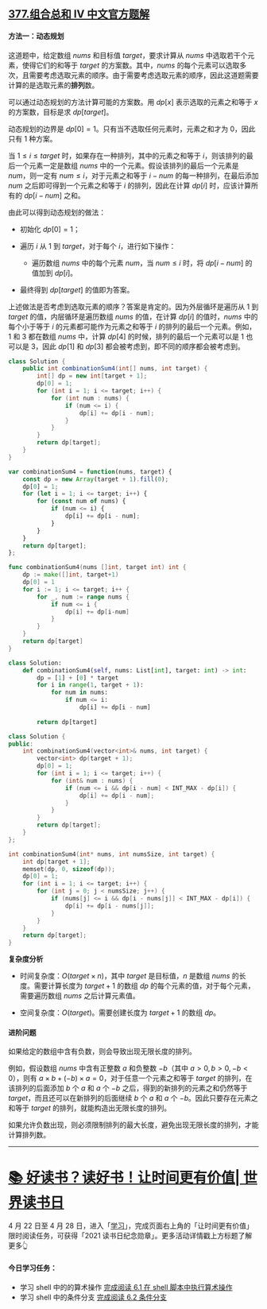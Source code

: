 ## [377.组合总和 Ⅳ 中文官方题解](https://leetcode.cn/problems/combination-sum-iv/solutions/100000/zu-he-zong-he-iv-by-leetcode-solution-q8zv)
#### 方法一：动态规划

这道题中，给定数组 $\textit{nums}$ 和目标值 $\textit{target}$，要求计算从 $\textit{nums}$ 中选取若干个元素，使得它们的和等于 $\textit{target}$ 的方案数。其中，$\textit{nums}$ 的每个元素可以选取多次，且需要考虑选取元素的顺序。由于需要考虑选取元素的顺序，因此这道题需要计算的是选取元素的**排列**数。

可以通过动态规划的方法计算可能的方案数。用 $\textit{dp}[x]$ 表示选取的元素之和等于 $x$ 的方案数，目标是求 $\textit{dp}[\textit{target}]$。

动态规划的边界是 $\textit{dp}[0]=1$。只有当不选取任何元素时，元素之和才为 $0$，因此只有 $1$ 种方案。

当 $1 \le i \le \textit{target}$ 时，如果存在一种排列，其中的元素之和等于 $i$，则该排列的最后一个元素一定是数组 $\textit{nums}$ 中的一个元素。假设该排列的最后一个元素是 $\textit{num}$，则一定有 $\textit{num} \le i$，对于元素之和等于 $i - \textit{num}$ 的每一种排列，在最后添加 $\textit{num}$ 之后即可得到一个元素之和等于 $i$ 的排列，因此在计算 $\textit{dp}[i]$ 时，应该计算所有的 $\textit{dp}[i-\textit{num}]$ 之和。

由此可以得到动态规划的做法：

- 初始化 $\textit{dp}[0]=1$；

- 遍历 $i$ 从 $1$ 到 $\textit{target}$，对于每个 $i$，进行如下操作：

   - 遍历数组 $\textit{nums}$ 中的每个元素 $\textit{num}$，当 $\textit{num} \le i$ 时，将 $\textit{dp}[i - \textit{num}]$ 的值加到 $\textit{dp}[i]$。

- 最终得到 $\textit{dp}[\textit{target}]$ 的值即为答案。

上述做法是否考虑到选取元素的顺序？答案是肯定的。因为外层循环是遍历从 $1$ 到 $\textit{target}$ 的值，内层循环是遍历数组 $\textit{nums}$ 的值，在计算 $\textit{dp}[i]$ 的值时，$\textit{nums}$ 中的每个小于等于 $i$ 的元素都可能作为元素之和等于 $i$ 的排列的最后一个元素。例如，$1$ 和 $3$ 都在数组 $\textit{nums}$ 中，计算 $\textit{dp}[4]$ 的时候，排列的最后一个元素可以是 $1$ 也可以是 $3$，因此 $\textit{dp}[1]$ 和 $\textit{dp}[3]$ 都会被考虑到，即不同的顺序都会被考虑到。

```Java [sol1-Java]
class Solution {
    public int combinationSum4(int[] nums, int target) {
        int[] dp = new int[target + 1];
        dp[0] = 1;
        for (int i = 1; i <= target; i++) {
            for (int num : nums) {
                if (num <= i) {
                    dp[i] += dp[i - num];
                }
            }
        }
        return dp[target];
    }
}
```

```JavaScript [sol1-JavaScript]
var combinationSum4 = function(nums, target) {
    const dp = new Array(target + 1).fill(0);
    dp[0] = 1;
    for (let i = 1; i <= target; i++) {
        for (const num of nums) {
            if (num <= i) {
                dp[i] += dp[i - num];
            }
        }
    }
    return dp[target];
};
```

```go [sol1-Golang]
func combinationSum4(nums []int, target int) int {
    dp := make([]int, target+1)
    dp[0] = 1
    for i := 1; i <= target; i++ {
        for _, num := range nums {
            if num <= i {
                dp[i] += dp[i-num]
            }
        }
    }
    return dp[target]
}
```

```Python [sol1-Python3]
class Solution:
    def combinationSum4(self, nums: List[int], target: int) -> int:
        dp = [1] + [0] * target
        for i in range(1, target + 1):
            for num in nums:
                if num <= i:
                    dp[i] += dp[i - num]
        
        return dp[target]
```

```C++ [sol1-C++]
class Solution {
public:
    int combinationSum4(vector<int>& nums, int target) {
        vector<int> dp(target + 1);
        dp[0] = 1;
        for (int i = 1; i <= target; i++) {
            for (int& num : nums) {
                if (num <= i && dp[i - num] < INT_MAX - dp[i]) {
                    dp[i] += dp[i - num];
                }
            }
        }
        return dp[target];
    }
};
```

```C [sol1-C]
int combinationSum4(int* nums, int numsSize, int target) {
    int dp[target + 1];
    memset(dp, 0, sizeof(dp));
    dp[0] = 1;
    for (int i = 1; i <= target; i++) {
        for (int j = 0; j < numsSize; j++) {
            if (nums[j] <= i && dp[i - nums[j]] < INT_MAX - dp[i]) {
                dp[i] += dp[i - nums[j]];
            }
        }
    }
    return dp[target];
}
```

**复杂度分析**

- 时间复杂度：$O(\textit{target} \times n)$，其中 $\textit{target}$ 是目标值，$n$ 是数组 $\textit{nums}$ 的长度。需要计算长度为 $\textit{target}+1$ 的数组 $\textit{dp}$ 的每个元素的值，对于每个元素，需要遍历数组 $\textit{nums}$ 之后计算元素值。

- 空间复杂度：$O(\textit{target})$。需要创建长度为 $\textit{target}+1$ 的数组 $\textit{dp}$。

#### 进阶问题

如果给定的数组中含有负数，则会导致出现无限长度的排列。

例如，假设数组 $\textit{nums}$ 中含有正整数 $a$ 和负整数 $-b$（其中 $a>0,b>0,-b<0$），则有 $a \times b + (-b) \times a=0$，对于任意一个元素之和等于 $\textit{target}$ 的排列，在该排列的后面添加 $b$ 个 $a$ 和 $a$ 个 $-b$ 之后，得到的新排列的元素之和仍然等于 $\textit{target}$，而且还可以在新排列的后面继续 $b$ 个 $a$ 和 $a$ 个 $-b$。因此只要存在元素之和等于 $\textit{target}$ 的排列，就能构造出无限长度的排列。

如果允许负数出现，则必须限制排列的最大长度，避免出现无限长度的排列，才能计算排列数。

---
# [📚 好读书？读好书！让时间更有价值| 世界读书日](https://leetcode-cn.com/circle/discuss/12QtuI/)
4 月 22 日至 4 月 28 日，进入「[学习](https://leetcode-cn.com/leetbook/)」，完成页面右上角的「让时间更有价值」限时阅读任务，可获得「2021 读书日纪念勋章」。更多活动详情戳上方标题了解更多👆
#### 今日学习任务：
- 学习 shell 中的的算术操作
[完成阅读 6.1 在 shell 脚本中执行算术操作](https://leetcode-cn.com/leetbook/read/bash-cookbook/rxjqwm/)
- 学习 shell 中的条件分支
[完成阅读 6.2 条件分支](https://leetcode-cn.com/leetbook/read/bash-cookbook/rxftn1/)